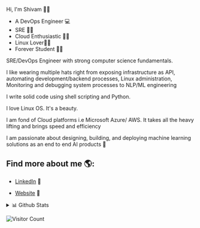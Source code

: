 
Hi, I'm Shivam 👋🏾  
- A DevOps Engineer 💻 
- SRE 👨‍💻
- Cloud Enthusiastic 👨‍🚀
- Linux Lover👩‍🌾
- Forever Student 👨‍🎓

SRE/DevOps Engineer with strong computer science fundamentals.

I like wearing multiple hats right from exposing infrastructure as API, automating development/backend processes, Linux administration, Monitoring and debugging system processes to NLP/ML engineering

I write solid code using shell scripting and Python.

I love Linux OS. It's a beauty.

I am fond of Cloud platforms i.e Microsoft Azure/ AWS. It takes all the heavy lifting and brings speed and efficiency

I am passionate about designing, building, and deploying machine learning solutions as an end to end AI products 🎩


## Find more about me 🌎: 

- <a href="https://www.linkedin.com/in/shivam-malhotra-20099696/">LinkedIn</a> 💼

- <a href="https://www.shivam-malhotra.com//">Website</a> 💼

<details>
<summary>📊 Github Stats</summary>

<p align="center"> <img src="https://github-readme-stats.vercel.app/api?username=jmalhot&show_icons=true&theme=gotham" alt="Jatin Malhotra | Stats" />

</details>

 ![Visitor Count](https://profile-counter.glitch.me/{jmalhot}/count.svg)
